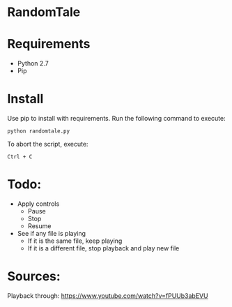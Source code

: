 RandomTale
==========

# Requirements
- Python 2.7
- Pip

# Install
Use pip to install with requirements. Run the following command to execute:

```
python randomtale.py
```

To abort the script, execute:

```
Ctrl + C
```

# Todo:

- Apply controls
  - Pause
  - Stop
  - Resume
- See if any file is playing
  - If it is the same file, keep playing
  - If it is a different file, stop playback and play new file

# Sources:

Playback through: https://www.youtube.com/watch?v=fPUUb3abEVU
